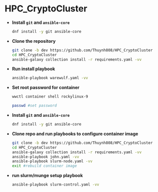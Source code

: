 # HPC_CryptoCluster


- **Install `git` and `ansible-core`**
  
  ```bash
  dnf install -y git ansible-core
  ```
- **Clone the repository**
  
  ```bash
  git clone -b dev https://github.com/Thuynh808/HPC_CryptoCluster
  cd HPC_CryptoCluster
  ansible-galaxy collection install -r requirements.yaml -vv
  ```
- **Run install playbook**

  ```bash
  ansible-playbook warewulf.yaml -vv
  ```
- **Set root password for container**

  ```bash
  wwctl container shell rockylinux-9
  ```
  ```bash
  passwd #set password
  ```
- **Install `git` and `ansible-core`**

  ```bash
  dnf install -y git ansible-core
  ```
- **Clone repo and run playbooks to configure container image**

  ```bash
  git clone -b dev https://github.com/Thuynh808/HPC_CryptoCluster
  cd HPC_CryptoCluster
  ansible-galaxy collection install -r requirements.yaml -vv
  ansible-playbook john.yaml -vv
  ansible-playbook slurm-node.yaml -vv
  exit #rebuild container image
  ```
- **run slurm/munge setup playbook**

  ```bash
  ansible-playbook slurm-control.yaml -vv
  ```
